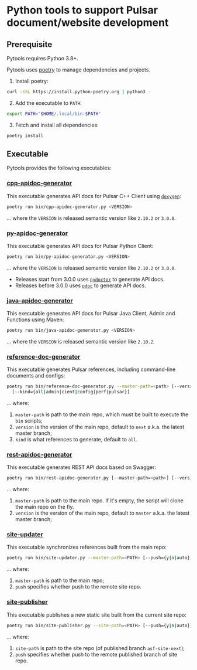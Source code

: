 <!--

    Licensed to the Apache Software Foundation (ASF) under one
    or more contributor license agreements.  See the NOTICE file
    distributed with this work for additional information
    regarding copyright ownership.  The ASF licenses this file
    to you under the Apache License, Version 2.0 (the
    "License"); you may not use this file except in compliance
    with the License.  You may obtain a copy of the License at

      http://www.apache.org/licenses/LICENSE-2.0

    Unless required by applicable law or agreed to in writing,
    software distributed under the License is distributed on an
    "AS IS" BASIS, WITHOUT WARRANTIES OR CONDITIONS OF ANY
    KIND, either express or implied.  See the License for the
    specific language governing permissions and limitations
    under the License.

-->

# Python tools to support Pulsar document/website development

## Prerequisite

Pytools requires Python 3.8+.

Pytools uses [poetry](https://python-poetry.org/) to manage dependencies and projects.

1. Install poetry:

```bash
curl -sSL https://install.python-poetry.org | python3 -
```

2. Add the executable to `PATH`:

```bash
export PATH="$HOME/.local/bin:$PATH"
```

3. Fetch and install all dependencies:

```bash
poetry install
```

## Executable

Pytools provides the following executables:

### [cpp-apidoc-generator](bin/cpp-apidoc-generator.py)

This executable generates API docs for Pulsar C++ Client using [`doxygen`](https://doxygen.nl/):

```bash
poetry run bin/cpp-apidoc-generator.py <VERSION>
```

... where the `VERSION` is released semantic version like `2.10.2` or `3.0.0`.

### [py-apidoc-generator](bin/py-apidoc-generator.py)

This executable generates API docs for Pulsar Python Client:

```bash
poetry run bin/py-apidoc-generator.py <VERSION>
```

... where the `VERSION` is released semantic version like `2.10.2` or `3.0.0`.

* Releases start from 3.0.0 uses [`pydoctor`](https://github.com/twisted/pydoctor) to generate API docs.
* Releases before 3.0.0 uses [`pdoc`](https://github.com/mitmproxy/pdoc) to generate API docs.

### [java-apidoc-generator](bin/java-apidoc-generator.py)

This executable generates API docs for Pulsar Java Client, Admin and Functions using Maven:

```bash
poetry run bin/java-apidoc-generator.py <VERSION>
```

... where the `VERSION` is released semantic version like `2.10.2`.

### [reference-doc-generator](bin/reference-doc-generator.py)

This executable generates Pulsar references, including command-line documents and configs:

```bash
poetry run bin/reference-doc-generator.py --master-path=<path> [--version=<VERSION>]
  [--kind={all|admin|cient|config|perf|pulsar}]
```

... where:

1. `master-path` is path to the main repo, which must be built to execute the `bin` scripts;
2. `version` is the version of the main repo, default to `next` a.k.a. the latest master branch;
3. `kind` is what references to generate, default to `all`.

### [rest-apidoc-generator](bin/rest-apidoc-generator.py)

This executable generates REST API docs based on Swagger:

```bash
poetry run bin/rest-apidoc-generator.py [--master-path=<path>] [--version=<VERSION>]
```

... where:

1. `master-path` is path to the main repo. If it's empty, the script will clone the main repo on the fly.
2. `version` is the version of the main repo, default to `master` a.k.a. the latest master branch;

### [site-updater](bin/site-updater.py)

This executable synchronizes references built from the main repo:

```bash
poetry run bin/site-updater.py --master-path=<PATH> [--push={y|n|auto}]
```

... where:

1. `master-path` is path to the main repo;
2. `push` specifies whether push to the remote site repo.

### [site-publisher](bin/site-publisher.py)

This executable publishes a new static site built from the current site repo:

```bash
poetry run bin/site-publisher.py --site-path=<PATH> [--push={y|n|auto}]
```

... where:

1. `site-path` is path to the site repo (of published branch `asf-site-next`);
2. `push` specifies whether push to the remote published branch of site repo.
